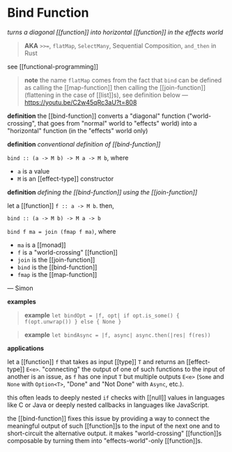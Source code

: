 # Bind Function

_turns a diagonal [[function]] into horizontal [[function]] in the effects world_

> **AKA** `>>=`, `flatMap`, `SelectMany`, Sequential Composition, `and_then` in Rust

see [[functional-programming]]

> **note** the name `flatMap` comes from the fact that `bind` can be defined as calling the [[map-function]] then calling the [[join-function]] (flattening in the case of [[list]]s), see definition below &mdash; <https://youtu.be/C2w45qRc3aU?t=808>

**definition** the [[bind-function]] converts a "diagonal" function ("world-crossing", that goes from "normal" world to "effects" world) into a "horizontal" function (in the "effects" world only)

**definition** _conventional definition of [[bind-function]]_

`bind :: (a -> M b) -> M a -> M b`, where

- `a` is a value
- `M` is an [[effect-type]] constructor

**definition** _defining the [[bind-function]] using the [[join-function]]_

let a [[function]] `f :: a -> M b`. then,

`bind :: (a -> M b) -> M a -> b`

`bind f ma = join (fmap f ma)`, where

- `ma` is a [[monad]]
- `f` is a "world-crossing" [[function]]
- `join` is the [[join-function]]
- `bind` is the [[bind-function]]
- `fmap` is the [[map-function]]

&mdash; Simon

**examples**

> **example** `let bindOpt = |f, opt| if opt.is_some() { f(opt.unwrap()) } else { None }`

> **example** `let bindAsync = |f, async| async.then(|res| f(res))`

**applications**

let a [[function]] `f` that takes as input [[type]] `T` and returns an [[effect-type]] `E<e>`. "connecting" the output of one of such functions to the input of another is an issue, as `f` has one input `T` but multiple outputs `E<e>` (`Some` and `None` with `Option<T>`, "Done" and "Not Done" with `Async`, etc.).

this often leads to deeply nested `if` checks with [[null]] values in languages like C or Java or deeply nested callbacks in languages like JavaScript.

the [[bind-function]] fixes this issue by providing a way to connect the meaningful output of such [[function]]s to the input of the next one and to short-circuit the alternative output. it makes "world-crossing" [[function]]s composable by turning them into "effects-world"-only [[function]]s.
